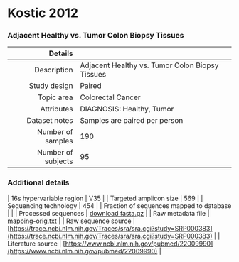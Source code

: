 # Kostic 2012

### Adjacent Healthy vs. Tumor Colon Biopsy Tissues


| Details        |             |
| -------------: |-------------|
| Description      | Adjacent Healthy vs. Tumor Colon Biopsy Tissues |
| Study design | Paired |
| Topic area | Colorectal Cancer|
| Attributes | DIAGNOSIS: Healthy, Tumor|
| Dataset notes | Samples are paired per person|
| Number of samples | 190|
| Number of subjects | 95|

### Additional details

| 16s hypervariable region | V35 |
| Targeted amplicon size | 569 |
| Sequencing technology | 454 |
| Fraction of sequences mapped to database |  |
| Processed sequences | [download fasta.gz](https://s3.us-east-2.amazonaws.com/knights-lab/public/MLRepo/fasta/montassier2016.fasta.gz) |
| Raw metadata file | [mapping-orig.txt](./datasets/kostic/mapping-orig.txt) |
| Raw sequence source | [https://trace.ncbi.nlm.nih.gov/Traces/sra/sra.cgi?study=SRP000383](https://trace.ncbi.nlm.nih.gov/Traces/sra/sra.cgi?study=SRP000383) |
| Literature source | [https://www.ncbi.nlm.nih.gov/pubmed/22009990](https://www.ncbi.nlm.nih.gov/pubmed/22009990) |